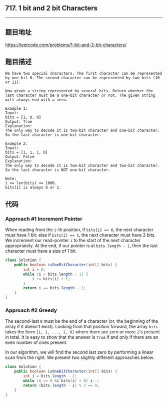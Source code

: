 ## 717. 1 bit and 2 bit Characters

----
## 题目地址

https://leetcode.com/problems/1-bit-and-2-bit-characters/

## 题目描述
```
We have two special characters. The first character can be represented by one bit 0. The second character can be represented by two bits (10 or 11).

Now given a string represented by several bits. Return whether the last character must be a one-bit character or not. The given string will always end with a zero.

Example 1:
Input: 
bits = [1, 0, 0]
Output: True
Explanation: 
The only way to decode it is two-bit character and one-bit character. So the last character is one-bit character.

Example 2:
Input: 
bits = [1, 1, 1, 0]
Output: False
Explanation: 
The only way to decode it is two-bit character and two-bit character. So the last character is NOT one-bit character.

Note:
1 <= len(bits) <= 1000.
bits[i] is always 0 or 1.
```

## 代码

### Approach #1 Increment Pointer

When reading from the `i`-th position, if `bits[i] == 0`, the next character must have 1 bit; else if `bits[i] == 1`, the next character must have 2 bits. We increment our read-pointer `i` to the start of the next character appropriately. At the end, if our pointer is at `bits.length - 1`, then the last character must have a size of 1 bit.

```java
class Solution {
    public boolean isOneBitCharacter(int[] bits) {
        int i = 0;
        while (i < bits.length - 1) {
            i += bits[i] + 1;
        }
        return i == bits.length - 1;
    }
}
```

### Approach #2 Greedy

The second-last `0` must be the end of a character (or, the beginning of the array if it doesn't exist). Looking from that position forward, the array `bits` takes the form `[1, 1, ..., 1, 0]` where there are zero or more `1`'s present in total. It is easy to show that the answer is `true` if and only if there are an even number of ones present.

In our algorithm, we will find the second last zero by performing a linear scan from the right. We present two slightly different approaches below.

```java
class Solution {
    public boolean isOneBitCharacter(int[] bits) {
        int i = bits.length - 2;
        while (i >= 0 && bits[i] > 0) i--;
        return (bits.length - i) % 2 == 0;
    }
}
```











